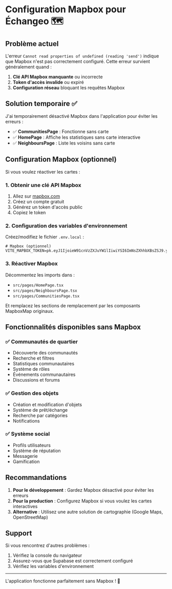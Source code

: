 # Configuration Mapbox pour Échangeo 🗺️

## Problème actuel

L'erreur `Cannot read properties of undefined (reading 'send')` indique que Mapbox n'est pas correctement configuré. Cette erreur survient généralement quand :

1. **Clé API Mapbox manquante** ou incorrecte
2. **Token d'accès invalide** ou expiré
3. **Configuration réseau** bloquant les requêtes Mapbox

## Solution temporaire ✅

J'ai temporairement désactivé Mapbox dans l'application pour éviter les erreurs :

- ✅ **CommunitiesPage** : Fonctionne sans carte
- ✅ **HomePage** : Affiche les statistiques sans carte interactive
- ✅ **NeighboursPage** : Liste les voisins sans carte

## Configuration Mapbox (optionnel)

Si vous voulez réactiver les cartes :

### 1. Obtenir une clé API Mapbox

1. Allez sur [mapbox.com](https://mapbox.com)
2. Créez un compte gratuit
3. Générez un token d'accès public
4. Copiez le token

### 2. Configuration des variables d'environnement

Créez/modifiez le fichier `.env.local` :

```env
# Mapbox (optionnel)
VITE_MAPBOX_TOKEN=pk.eyJ1IjoieW91cnVzZXJuYW1lIiwiYSI6ImNsZXhhbXBsZSJ9.yourtokenhere
```

### 3. Réactiver Mapbox

Décommentez les imports dans :
- `src/pages/HomePage.tsx`
- `src/pages/NeighboursPage.tsx`
- `src/pages/CommunitiesPage.tsx`

Et remplacez les sections de remplacement par les composants MapboxMap originaux.

## Fonctionnalités disponibles sans Mapbox

### ✅ **Communautés de quartier**
- Découverte des communautés
- Recherche et filtres
- Statistiques communautaires
- Système de rôles
- Événements communautaires
- Discussions et forums

### ✅ **Gestion des objets**
- Création et modification d'objets
- Système de prêt/échange
- Recherche par catégories
- Notifications

### ✅ **Système social**
- Profils utilisateurs
- Système de réputation
- Messagerie
- Gamification

## Recommandations

1. **Pour le développement** : Gardez Mapbox désactivé pour éviter les erreurs
2. **Pour la production** : Configurez Mapbox si vous voulez les cartes interactives
3. **Alternative** : Utilisez une autre solution de cartographie (Google Maps, OpenStreetMap)

## Support

Si vous rencontrez d'autres problèmes :
1. Vérifiez la console du navigateur
2. Assurez-vous que Supabase est correctement configuré
3. Vérifiez les variables d'environnement

---

L'application fonctionne parfaitement sans Mapbox ! 🚀
